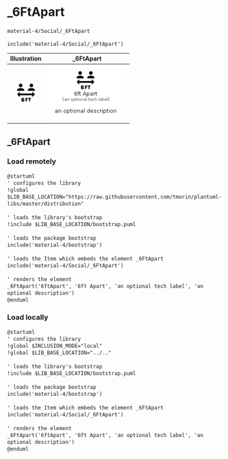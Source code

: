 # _6FtApart


```text
material-4/Social/_6FtApart
```

```text
include('material-4/Social/_6FtApart')
```



| Illustration | _6FtApart |
| :---: | :---: |
| ![illustration for Illustration](../../material-4/Social/_6FtApart.png) | ![illustration for _6FtApart](../../material-4/Social/_6FtApart.Local.png) |




## _6FtApart

### Load remotely
```plantuml
@startuml
' configures the library
!global $LIB_BASE_LOCATION="https://raw.githubusercontent.com/tmorin/plantuml-libs/master/distribution"

' loads the library's bootstrap
!include $LIB_BASE_LOCATION/bootstrap.puml

' loads the package bootstrap
include('material-4/bootstrap')

' loads the Item which embeds the element _6FtApart
include('material-4/Social/_6FtApart')

' renders the element
_6FtApart('6ftApart', '6ft Apart', 'an optional tech label', 'an optional description')
@enduml
```

### Load locally
```plantuml
@startuml
' configures the library
!global $INCLUSION_MODE="local"
!global $LIB_BASE_LOCATION="../.."

' loads the library's bootstrap
!include $LIB_BASE_LOCATION/bootstrap.puml

' loads the package bootstrap
include('material-4/bootstrap')

' loads the Item which embeds the element _6FtApart
include('material-4/Social/_6FtApart')

' renders the element
_6FtApart('6ftApart', '6ft Apart', 'an optional tech label', 'an optional description')
@enduml
```

